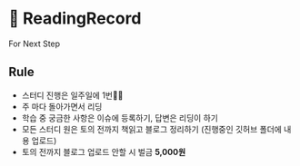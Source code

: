 # 📒 ReadingRecord
For Next Step

## Rule
* 스터디 진행은 일주일에 1번☝🏻
* 주 마다 돌아가면서 리딩
* 학습 중 궁금한 사항은 이슈에 등록하기, 답변은 리딩이 하기
* 모든 스터디 원은 토의 전까지 책읽고 블로그 정리하기 (진행중인 깃허브 폴더에 내용 업로드)
* 토의 전까지 블로그 업로드 안할 시 벌금 **5,000원**
